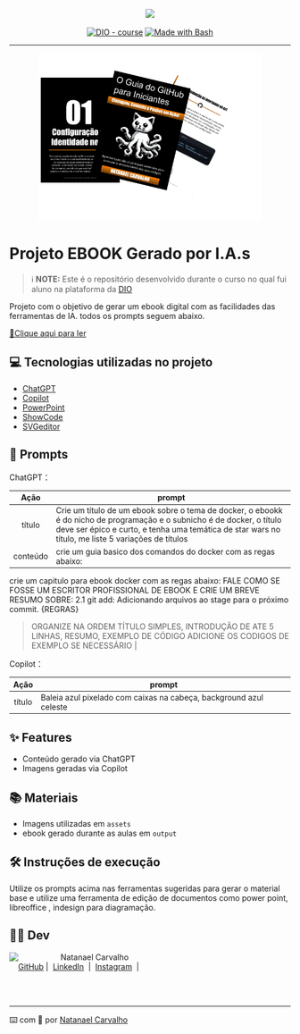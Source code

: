 <p align="center">
    <img width="100" src=".github/assets/banner.png">
</p>


<p align="center">
<a href="https://dio.me/"><img src="https://img.shields.io/badge/DIO-Course-28DA77?logo=youtube" alt="DIO - course"></a>
<a href="https://www.gnu.org/software/bash/" title="Go to Bash homepage"><img src="https://img.shields.io/badge/Prompt-Project-blue?logo=gnu-bash&amp;logoColor=white" alt="Made with Bash"></a></p>

-------


<p align="center">
<img 
    src="./assets/cover.png"
    width="400"  
/>
</p>

# Projeto EBOOK Gerado por I.A.s


 > ℹ️ **NOTE:** Este é o repositório desenvolvido durante o curso no qual fui aluno na plataforma da [DIO](https://dio.me)

Projeto com o objetivo de gerar um ebook digital com as facilidades das ferramentas de IA. todos os prompts
seguem abaixo.

<a href="https://github.com/NatanCarFF/prompts-recipe-to-create-a-ebook/blob/main/output/ebook-guia-guithub-natanael-carvalho.pdf" title="View PDF now"> 📕Clique aqui para ler</a>

## 💻 Tecnologias utilizadas no projeto

- [ChatGPT](https://chat.openai.com/) 
- [Copilot](https://copilot.microsoft.com/images/create/pixelated-white-cat-with-black-background-and-octo/1-66353e019db4463a8da2a79b5c4e356f?id=aPr94ef4bTDOu6D%2b2MNklQ%3d%3d&view=detailv2&idpp=genimg&idpclose=1&thId=OIG2.hQVK6YrBGpUVJyjxXdUL&FORM=SYDBIC)
- [PowerPoint](https://www.microsoft.com/en/microsoft-365/powerpoint)
- [ShowCode](https://showcode.app/)
- [SVGeditor](https://svgeditoronline.com/editor/)

## 🧠 Prompts


ChatGPT：

|   Ação   | prompt                                                                                                                                                                                                                                                                         |
| :------: | ------------------------------------------------------------------------------------------------------------------------------------------------------------------------------------------------------------------------------------------------------------------------------ |
|  título  | Crie um título de um ebook sobre o tema de docker, o ebookk é do nicho de programação e o subnicho é de docker, o título deve ser épico e curto, e tenha uma temática de star wars no título, me liste 5 variações de títulos                                                        |
| conteúdo | crie um guia basico dos comandos do docker com as regas abaixo:
crie um capitulo para ebook docker com as regas abaixo:
FALE COMO SE FOSSE UM ESCRITOR PROFISSIONAL DE EBOOK E CRIE UM BREVE RESUMO SOBRE: 2.1 git add: Adicionando arquivos ao stage para o próximo commit.
{REGRAS}
> ORGANIZE NA ORDEM TÍTULO SIMPLES, INTRODUÇÃO DE ATE 5 LINHAS, RESUMO, EXEMPLO DE CÓDIGO
> ADICIONE OS CODIGOS DE EXEMPLO SE NECESSÁRIO
|

Copilot：

|  Ação  | prompt                                                                                 |
| :----: | -------------------------------------------------------------------------------------- |
| título | Baleia azul pixelado com caixas na cabeça, background azul celeste |

## ✨ Features

- Conteúdo gerado via ChatGPT
- Imagens geradas via Copilot

## 📚 Materiais

- Imagens utilizadas em `assets`
- ebook gerado durante as aulas em `output`

## 🛠️ Instruções de execução

Utilize os prompts acima nas ferramentas sugeridas para gerar o material base e utilize uma ferramenta de edição de documentos como power point, libreoffice , indesign para diagramação.

## 👨‍💻 Dev

<p>
    <img 
      align=left 
      margin=10 
      width=80 
      src="https://avatars.githubusercontent.com/u/161735922?v=4"
    />
    <p>&nbsp&nbsp&nbspNatanael Carvalho<br>
    &nbsp&nbsp&nbsp
    <a href="https://github.com/NatanCarFF">
    GitHub</a>&nbsp;|&nbsp;
    <a href="www.linkedin.com/in/
natanaelcarvalhodasilva">LinkedIn</a>
&nbsp;|&nbsp;
    <a href="https://www.instagram.com/natancarff/">
    Instagram</a>
&nbsp;|&nbsp;</p>
</p>
<br/><br/>
<p>

---

⌨️ com 💜 por [Natanael Carvalho](https://github.com/NatanCarFF)

